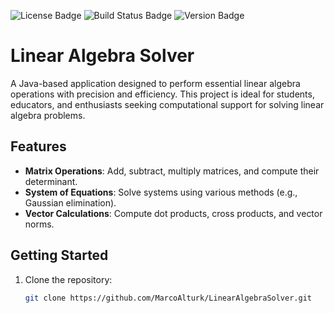 ![License Badge](https://img.shields.io/badge/License-MIT-blue.svg)
![Build Status Badge](https://img.shields.io/travis/username/repository-name.svg)
![Version Badge](https://img.shields.io/badge/version-v1.0.0-green.svg)

# Linear Algebra Solver

A Java-based application designed to perform essential linear algebra operations with precision and efficiency. This project is ideal for students, educators, and enthusiasts seeking computational support for solving linear algebra problems.

## Features

- **Matrix Operations**: Add, subtract, multiply matrices, and compute their determinant.
- **System of Equations**: Solve systems using various methods (e.g., Gaussian elimination).
- **Vector Calculations**: Compute dot products, cross products, and vector norms.

## Getting Started

1. Clone the repository:
   ```bash
   git clone https://github.com/MarcoAlturk/LinearAlgebraSolver.git
